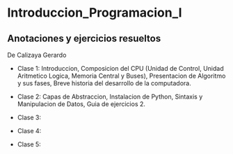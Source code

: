 # Introduccion_Programacion_I
## Anotaciones y ejercicios resueltos
De Calizaya Gerardo

* Clase 1: Introduccion, Composicion del CPU (Unidad de Control, Unidad Aritmetico Logica, Memoria Central y Buses), Presentacion de Algoritmo y sus fases, Breve historia del desarrollo de la computadora.
  
* Clase 2: Capas de Abstraccion, Instalacion de Python, Sintaxis y Manipulacion de Datos, Guia de ejercicios 2.
* Clase 3:
* Clase 4:
* Clase 5:
